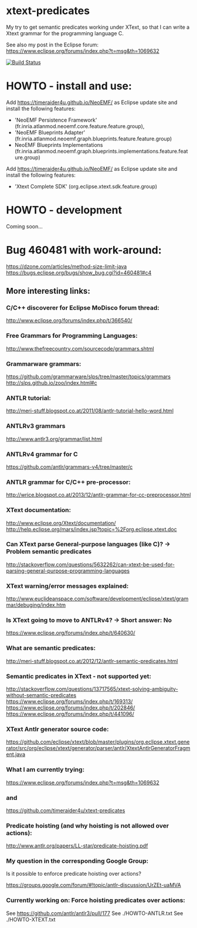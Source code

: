 # xtext-predicates
My try to get semantic predicates working under
XText, so that I can write a Xtext grammar for the
programming language C.

See also my post in the Eclipse forum:
https://www.eclipse.org/forums/index.php?t=msg&th=1069632

[![Build Status](https://travis-ci.org/timeraider4u/xtext-predicates.svg?branch=master)](https://travis-ci.org/timeraider4u/xtext-predicates)

# HOWTO - install and use:
Add https://timeraider4u.github.io/NeoEMF/ as Eclipse update site
and install the following features:
* 'NeoEMF Persistence Framework'
	(fr.inria.atlanmod.neoemf.core.feature.feature.group),
* 'NeoEMF Blueprints Adapter'
	(fr.inria.atlanmod.neoemf.graph.blueprints.feature.feature.group)
* NeoEMF Blueprints Implementations
	(fr.inria.atlanmod.neoemf.graph.blueprints.implementations.feature.feature.group)

Add https://timeraider4u.github.io/NeoEMF/ as Eclipse update site
and install the following features:
* 'Xtext Complete SDK'
	(org.eclipse.xtext.sdk.feature.group)

# HOWTO - development
Coming soon...

# Bug 460481 with work-around:
https://dzone.com/articles/method-size-limit-java
https://bugs.eclipse.org/bugs/show_bug.cgi?id=460481#c4

## More interesting links:
### C/C++ discoverer for Eclipse MoDisco forum thread:
http://www.eclipse.org/forums/index.php/t/366540/

### Free Grammars for Programming Languages: 
http://www.thefreecountry.com/sourcecode/grammars.shtml

### Grammarware grammars:
https://github.com/grammarware/slps/tree/master/topics/grammars
http://slps.github.io/zoo/index.html#c

### ANTLR tutorial:
http://meri-stuff.blogspot.co.at/2011/08/antlr-tutorial-hello-word.html

### ANTLRv3 grammars
http://www.antlr3.org/grammar/list.html

### ANTLRv4 grammar for C
https://github.com/antlr/grammars-v4/tree/master/c

### ANTLR grammar for C/C++ pre-processor:
http://wrice.blogspot.co.at/2013/12/antlr-grammar-for-cc-preprocessor.html

### XText documentation:
http://www.eclipse.org/Xtext/documentation/
http://help.eclipse.org/mars/index.jsp?topic=%2Forg.eclipse.xtext.doc

### Can XText parse General-purpose languages (like C)? -> Problem semantic predicates
http://stackoverflow.com/questions/5632262/can-xtext-be-used-for-parsing-general-purpose-programming-languages

### XText warning/error messages explained:
http://www.euclideanspace.com/software/development/eclipse/xtext/grammar/debuging/index.htm

### Is XText going to move to ANTLRv4? -> Short answer: No
https://www.eclipse.org/forums/index.php/t/640630/

### What are semantic predicates: 
http://meri-stuff.blogspot.co.at/2012/12/antlr-semantic-predicates.html

### Semantic predicates in XText - not supported yet:
http://stackoverflow.com/questions/13717565/xtext-solving-ambiguity-without-semantic-predicates
https://www.eclipse.org/forums/index.php/t/169313/
https://www.eclipse.org/forums/index.php/t/202846/
https://www.eclipse.org/forums/index.php/t/441096/

### XText Antlr generator source code:
https://github.com/eclipse/xtext/blob/master/plugins/org.eclipse.xtext.generator/src/org/eclipse/xtext/generator/parser/antlr/XtextAntlrGeneratorFragment.java

### What I am currently trying:
https://www.eclipse.org/forums/index.php?t=msg&th=1069632
### and
https://github.com/timeraider4u/xtext-predicates

### Predicate hoisting (and why hoisting is not allowed over actions):
http://www.antlr.org/papers/LL-star/predicate-hoisting.pdf

### My question in the corresponding Google Group:
Is it possible to enforce predicate hoisting over actions?

https://groups.google.com/forum/#!topic/antlr-discussion/UrZEt-uaMVA


### Currently working on: Force hoisting predicates over actions:
See https://github.com/antlr/antlr3/pull/177
See ./HOWTO-ANTLR.txt
See ./HOWTO-XTEXT.txt
